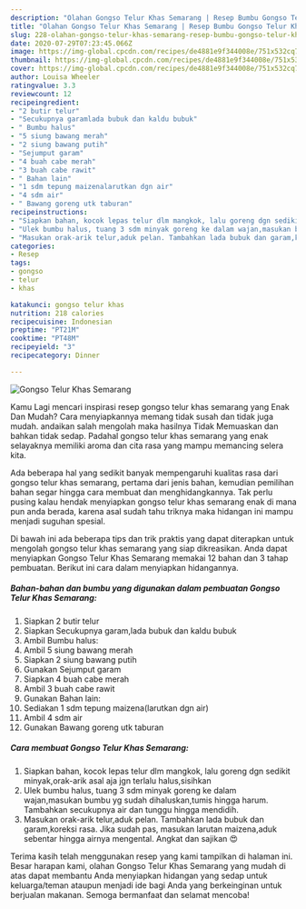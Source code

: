 ```yaml
---
description: "Olahan Gongso Telur Khas Semarang | Resep Bumbu Gongso Telur Khas Semarang Yang Sempurna"
title: "Olahan Gongso Telur Khas Semarang | Resep Bumbu Gongso Telur Khas Semarang Yang Sempurna"
slug: 228-olahan-gongso-telur-khas-semarang-resep-bumbu-gongso-telur-khas-semarang-yang-sempurna
date: 2020-07-29T07:23:45.066Z
image: https://img-global.cpcdn.com/recipes/de4881e9f344008e/751x532cq70/gongso-telur-khas-semarang-foto-resep-utama.jpg
thumbnail: https://img-global.cpcdn.com/recipes/de4881e9f344008e/751x532cq70/gongso-telur-khas-semarang-foto-resep-utama.jpg
cover: https://img-global.cpcdn.com/recipes/de4881e9f344008e/751x532cq70/gongso-telur-khas-semarang-foto-resep-utama.jpg
author: Louisa Wheeler
ratingvalue: 3.3
reviewcount: 12
recipeingredient:
- "2 butir telur"
- "Secukupnya garamlada bubuk dan kaldu bubuk"
- " Bumbu halus"
- "5 siung bawang merah"
- "2 siung bawang putih"
- "Sejumput garam"
- "4 buah cabe merah"
- "3 buah cabe rawit"
- " Bahan lain"
- "1 sdm tepung maizenalarutkan dgn air"
- "4 sdm air"
- " Bawang goreng utk taburan"
recipeinstructions:
- "Siapkan bahan, kocok lepas telur dlm mangkok, lalu goreng dgn sedikit minyak,orak-arik asal aja jgn terlalu halus,sisihkan"
- "Ulek bumbu halus, tuang 3 sdm minyak goreng ke dalam wajan,masukan bumbu yg sudah dihaluskan,tumis hingga harum. Tambahkan secukupnya air dan tunggu hingga mendidih."
- "Masukan orak-arik telur,aduk pelan. Tambahkan lada bubuk dan garam,koreksi rasa. Jika sudah pas, masukan larutan maizena,aduk sebentar hingga airnya mengental. Angkat dan sajikan 😍"
categories:
- Resep
tags:
- gongso
- telur
- khas

katakunci: gongso telur khas 
nutrition: 218 calories
recipecuisine: Indonesian
preptime: "PT21M"
cooktime: "PT48M"
recipeyield: "3"
recipecategory: Dinner

---
```



![Gongso Telur Khas Semarang](https://img-global.cpcdn.com/recipes/de4881e9f344008e/751x532cq70/gongso-telur-khas-semarang-foto-resep-utama.jpg)

Kamu Lagi mencari inspirasi resep gongso telur khas semarang yang Enak Dan Mudah? Cara menyiapkannya memang tidak susah dan tidak juga mudah. andaikan salah mengolah maka hasilnya Tidak Memuaskan dan bahkan tidak sedap. Padahal gongso telur khas semarang yang enak selayaknya memiliki aroma dan cita rasa yang mampu memancing selera kita.



Ada beberapa hal yang sedikit banyak mempengaruhi kualitas rasa dari gongso telur khas semarang, pertama dari jenis bahan, kemudian pemilihan bahan segar hingga cara membuat dan menghidangkannya. Tak perlu pusing kalau hendak menyiapkan gongso telur khas semarang enak di mana pun anda berada, karena asal sudah tahu triknya maka hidangan ini mampu menjadi suguhan spesial.


Di bawah ini ada beberapa tips dan trik praktis yang dapat diterapkan untuk mengolah gongso telur khas semarang yang siap dikreasikan. Anda dapat menyiapkan Gongso Telur Khas Semarang memakai 12 bahan dan 3 tahap pembuatan. Berikut ini cara dalam menyiapkan hidangannya.

<!--inarticleads1-->

##### Bahan-bahan dan bumbu yang digunakan dalam pembuatan Gongso Telur Khas Semarang:

1. Siapkan 2 butir telur
1. Siapkan Secukupnya garam,lada bubuk dan kaldu bubuk
1. Ambil  Bumbu halus:
1. Ambil 5 siung bawang merah
1. Siapkan 2 siung bawang putih
1. Gunakan Sejumput garam
1. Siapkan 4 buah cabe merah
1. Ambil 3 buah cabe rawit
1. Gunakan  Bahan lain:
1. Sediakan 1 sdm tepung maizena(larutkan dgn air)
1. Ambil 4 sdm air
1. Gunakan  Bawang goreng utk taburan




<!--inarticleads2-->

##### Cara membuat Gongso Telur Khas Semarang:

1. Siapkan bahan, kocok lepas telur dlm mangkok, lalu goreng dgn sedikit minyak,orak-arik asal aja jgn terlalu halus,sisihkan
1. Ulek bumbu halus, tuang 3 sdm minyak goreng ke dalam wajan,masukan bumbu yg sudah dihaluskan,tumis hingga harum. Tambahkan secukupnya air dan tunggu hingga mendidih.
1. Masukan orak-arik telur,aduk pelan. Tambahkan lada bubuk dan garam,koreksi rasa. Jika sudah pas, masukan larutan maizena,aduk sebentar hingga airnya mengental. Angkat dan sajikan 😍




Terima kasih telah menggunakan resep yang kami tampilkan di halaman ini. Besar harapan kami, olahan Gongso Telur Khas Semarang yang mudah di atas dapat membantu Anda menyiapkan hidangan yang sedap untuk keluarga/teman ataupun menjadi ide bagi Anda yang berkeinginan untuk berjualan makanan. Semoga bermanfaat dan selamat mencoba!
